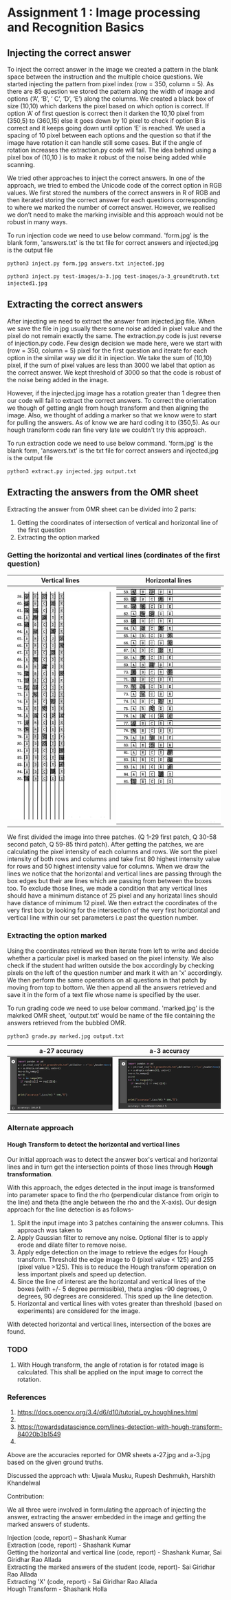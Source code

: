 # Assignment 1 : Image processing and Recognition Basics

## Injecting the correct answer

To inject the correct answer in the image we created a pattern in the blank space between the instruction and the multiple choice questions. We started injecting the pattern from pixel index (row = 350, column = 5). As there are 85 question we stored the pattern along the width of image and options (‘A’, ‘B’, ‘ C’, ‘D’, ‘E’) along the columns. We created a black box of size (10,10) which darkens the pixel based on which option is correct. If option ‘A’ of first question is correct then it darken the 10,10 pixel from (350,5) to (360,15) else it goes down by 10 pixel to check if option B is correct and it keeps going down until option ‘E’ is reached. We used a spacing of 10 pixel between each options and the question so that if the image have rotation it can handle still some cases. But if the angle of rotation increases the extraction.py code will fail. The idea behind using a pixel box of (10,10 ) is to make it robust of the noise being added while scanning.

We tried other approaches to inject the correct answers. In one of the approach, we tried to  embed the Unicode code of the correct option in RGB values. We first stored the numbers of the correct answers in  R of RGB and then iterated storing the correct answer for each questions corresponding to where we marked the number of correct answer. However, we realised we don’t need to make the marking invisible and this approach would not be robust in many ways.

To run injection code we need to use below command. 'form.jpg' is the blank form, 'answers.txt' is the txt file for correct answers and injected.jpg is the output file

```
python3 inject.py form.jpg answers.txt injected.jpg
```
```
python3 inject.py test-images/a-3.jpg test-images/a-3_groundtruth.txt injected1.jpg
```

## Extracting the correct answers

After injecting we need to extract the answer from injected.jpg file. When we save the file in jpg usually there some noise added in pixel value and the pixel do not remain exactly the same. The extraction.py code is just reverse of injection.py code. Few design decision we made here, were we start with (row = 350, column = 5) pixel for the first question and iterate for each option in the similar way we did it in injection. We take the sum of (10,10) pixel, if the sum of pixel values are less than 3000 we label that option as the correct answer. We kept threshold of 3000 so that the code is robust of the noise being added in the image. 

However, if the injected.jpg image has a rotation greater than 1 degree then our code will fail to extract the correct answers. To correct the orientation we though of getting angle from hough transform and then aligning the image. Also, we thought of adding a marker so that we know were to start for pulling the answers. As of know we are hard coding it to (350,5). As our hough transform code ran fine very late we couldn't try this approach.

To run extraction code we need to use below command. 'form.jpg' is the blank form, 'answers.txt' is the txt file for correct answers and injected.jpg is the output file

```
python3 extract.py injected.jpg output.txt
```

## Extracting the answers from the OMR sheet

Extracting the answer from OMR sheet can be divided into 2 parts:
1. Getting the coordinates of intersection of vertical and horizontal line of the first question
2. Extracting the option marked


### Getting the horizontal and vertical lines (cordinates of the first question)  
Vertical lines           |  Horizontal lines
:-------------------------:|:-------------------------:
![Retrieved Vertical Lines](https://github.com/skshashank74/Computer-Vision-Image-processing-and-Recognition/blob/main/genp8.png)  |  ![Retrieved Horizontal Lines](https://github.com/skshashank74/Computer-Vision-Image-processing-and-Recognition/blob/main/genp9.png)
 


We first divided the image into three patches. (Q 1-29 first patch, Q 30-58 second patch, Q 59-85 third patch). After getting the patches, we are calculating the pixel intensity of each columns and rows. We sort the pixel intensity of both rows and columns and take first 80 highest intensity value for rows and 50 highest intensity value for columns. When we draw the lines we notice that the horizontal and vertical lines are passing through the box edges but their are lines which are passing from between the boxes too. To exclude those lines, we made a condition that any vertical lines should have a minimum distance of 25 pixel and any horizatal lines should have distance of minimum 12 pixel. We then extract the coordinates of the very first box by looking for the intersection of the very first horiziontal and vertical line within our set parameters i.e past the question number.  

### Extracting the option marked

Using the coordinates retrievd we then iterate from left to write and decide whether a particular pixel is marked based on the pixel intensity. We also check if the student had written outside the box accordingly by checking pixels on the left of the question number and mark it with an 'x' accordingly. We then perform the same operations on all questions in that patch by moving from top to bottom. We then append all the answers retrieved and save it in the form of a text file whose name is specified by the user.

To run grading code we need to use below command. 'marked.jpg' is the makrked OMR sheet, 'output.txt' would be name of the file containing the answers retrieved from the bubbled OMR.

```
python3 grade.py marked.jpg output.txt
```

a-27 accuracy           |  a-3 accuracy
:-------------------------:|:-------------------------:
![a-27 accuracy](https://github.com/skshashank74/Computer-Vision-Image-processing-and-Recognition/blob/main/a-27_accuracy.jpg)  |  ![a-3 accuracy](https://github.com/skshashank74/Computer-Vision-Image-processing-and-Recognition/blob/main/a_3_accuracy.jpg)

### Alternate approach

#### Hough Transform to detect the horizontal and vertical lines

Our initial approach was to detect the answer box's vertical and horizontal lines and in turn get the intersection points of those lines through **Hough transformation**.

With this approach, the edges detected in the input image is transformed into parameter space to find the rho (perpendicular distance from origin to the line) and theta (the angle between the rho and the X-axis). Our design approach for the line detection is as follows-

1. Split the input image into 3 patches containing the answer columns. This approach was taken to
2. Apply Gaussian filter to remove any noise. Optional filter is to apply erode and dilate filter to remove noise.
3. Apply edge detection on the image to retrieve the edges for Hough transform. Threshold the edge image to 0 (pixel value < 125) and 255 (pixel value >125). This is to reduce the Hough transform operation on less important pixels and speed up detection.
4. Since the line of interest are the horizontal and vertical lines of the boxes (with +/- 5 degree permissible), theta angles -90 degrees, 0 degrees, 90 degrees are considered. This sped up the line detection.
5. Horizontal and vertical lines with votes greater than threshold (based on experiments) are considered for the image.

With detected horizontal and vertical lines, intersection of the boxes are found.


### TODO

1. With Hough transform, the angle of rotation is for rotated image is calculated. This shall be applied on the input image to correct the rotation.

### References

1. https://docs.opencv.org/3.4/d6/d10/tutorial_py_houghlines.html
2. 
3. https://towardsdatascience.com/lines-detection-with-hough-transform-84020b3b1549
4. 
Above are the accuracies reported for OMR sheets a-27.jpg and a-3.jpg based on the given ground truths.

Discussed the approach wth: Ujwala Musku, Rupesh Deshmukh, Harshith Khandelwal

Contribution:

We all three were involved in formulating the approach of injecting the answer, extracting the answer embedded in the image and getting the marked answers of students.

Injection (code, report) – Shashank Kumar  
Extraction (code, report) - Shashank Kumar  
Getting the horizontal and vertical line (code, report) - Shashank Kumar, Sai Giridhar Rao Allada  
Extracting the marked answers of the student (code, report)- Sai Giridhar Rao Allada  
Extracting 'X' (code, report) - Sai Giridhar Rao Allada  
Hough Transform - Shashank Holla  




